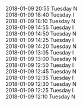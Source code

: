 2018-01-09 20:55 Tuesday  N  
2018-01-09 18:40 Tuesday  I  
2018-01-09 18:10 Tuesday  N  
2018-01-09 14:55 Tuesday  I  
2018-01-09 14:50 Tuesday  N  
2018-01-09 14:25 Tuesday  I  
2018-01-09 14:20 Tuesday  N  
2018-01-09 13:05 Tuesday  I  
2018-01-09 13:00 Tuesday  N  
2018-01-09 12:50 Tuesday  I  
2018-01-09 12:45 Tuesday  N  
2018-01-09 12:35 Tuesday  I  
2018-01-09 12:30 Tuesday  N  
2018-01-09 12:25 Tuesday  I  
2018-01-09 12:10 Tuesday  N  
